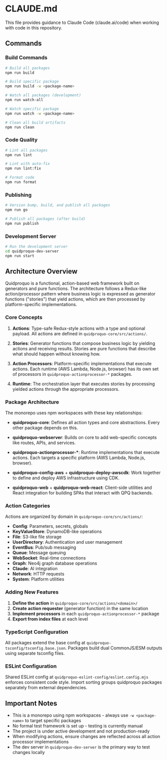 # CLAUDE.md

This file provides guidance to Claude Code (claude.ai/code) when working with code in this repository.

## Commands

### Build Commands
```bash
# Build all packages
npm run build

# Build specific package
npm run build -w <package-name>

# Watch all packages (development)
npm run watch-all

# Watch specific package
npm run watch -w <package-name>

# Clean all build artifacts
npm run clean
```

### Code Quality
```bash
# Lint all packages
npm run lint

# Lint with auto-fix
npm run lint:fix

# Format code
npm run format
```

### Publishing
```bash
# Version bump, build, and publish all packages
npm run go

# Publish all packages (after build)
npm run publish
```

### Development Server
```bash
# Run the development server
cd quidproquo-dev-server
npm run start
```

## Architecture Overview

Quidproquo is a functional, action-based web framework built on generators and pure functions. The architecture follows a Redux-like action/processor pattern where business logic is expressed as generator functions ("stories") that yield actions, which are then processed by platform-specific implementations.

### Core Concepts

1. **Actions**: Type-safe Redux-style actions with a type and optional payload. All actions are defined in `quidproquo-core/src/actions/`.

2. **Stories**: Generator functions that compose business logic by yielding actions and receiving results. Stories are pure functions that describe what should happen without knowing how.

3. **Action Processors**: Platform-specific implementations that execute actions. Each runtime (AWS Lambda, Node.js, browser) has its own set of processors in `quidproquo-actionprocessor-*` packages.

4. **Runtime**: The orchestration layer that executes stories by processing yielded actions through the appropriate processors.

### Package Architecture

The monorepo uses npm workspaces with these key relationships:

- **quidproquo-core**: Defines all action types and core abstractions. Every other package depends on this.

- **quidproquo-webserver**: Builds on core to add web-specific concepts like routes, APIs, and services.

- **quidproquo-actionprocessor-\***: Runtime implementations that execute actions. Each targets a specific platform (AWS Lambda, Node.js, browser).

- **quidproquo-config-aws** + **quidproquo-deploy-awscdk**: Work together to define and deploy AWS infrastructure using CDK.

- **quidproquo-web** + **quidproquo-web-react**: Client-side utilities and React integration for building SPAs that interact with QPQ backends.

### Action Categories

Actions are organized by domain in `quidproquo-core/src/actions/`:

- **Config**: Parameters, secrets, globals
- **KeyValueStore**: DynamoDB-like operations  
- **File**: S3-like file storage
- **UserDirectory**: Authentication and user management
- **EventBus**: Pub/sub messaging
- **Queue**: Message queuing
- **WebSocket**: Real-time connections
- **Graph**: Neo4j graph database operations
- **Claude**: AI integration
- **Network**: HTTP requests
- **System**: Platform utilities

### Adding New Features

1. **Define the action** in `quidproquo-core/src/actions/<domain>/`
2. **Create action requester** (generator function) in the same location
3. **Implement processors** in each `quidproquo-actionprocessor-*` package
4. **Export from index files** at each level

### TypeScript Configuration

All packages extend the base config at `quidproquo-tsconfig/tsconfig.base.json`. Packages build dual CommonJS/ESM outputs using separate tsconfig files.

### ESLint Configuration  

Shared ESLint config at `quidproquo-eslint-config/eslint.config.mjs` enforces consistent code style. Import sorting groups quidproquo packages separately from external dependencies.

## Important Notes

- This is a monorepo using npm workspaces - always use `-w <package-name>` to target specific packages
- No formal test framework is set up - testing is currently manual
- The project is under active development and not production-ready
- When modifying actions, ensure changes are reflected across all action processor implementations
- The dev server in `quidproquo-dev-server` is the primary way to test changes locally